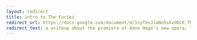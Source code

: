 ```yaml
---
layout: redirect
title: intro to The Furies
redirect_url: https://docs.google.com/document/d/1syTmsJJaNo5sXvdOCK_7MJakY8q50d5KKZrBpqu9mnI/preview
redirect_text: a writeup about the premiere of Anne Hege's new opera, The Furies
---
```


